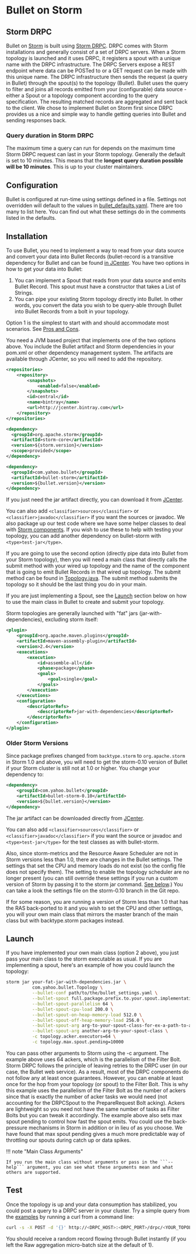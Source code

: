 # Bullet on Storm

## Storm DRPC

Bullet on [Storm](https://storm.apache.org/) is built using [Storm DRPC](http://storm.apache.org/releases/1.0.0/Distributed-RPC.html). DRPC comes with Storm installations and generally consist of a set of DRPC servers. When a Storm topology is launched and it uses DRPC, it registers a spout with a unique name with the DRPC infrastructure. The DRPC Servers expose a REST endpoint where data can be POSTed to or a GET request can be made with this unique name. The DRPC infrastructure then sends the request (a query in Bullet) through the spout(s) to the topology (Bullet). Bullet uses the query to filter and joins all records emitted from your (configurable) data source - either a Spout or a topology component according to the query specification. The resulting matched records are aggregated and sent back to the client. We chose to implement Bullet on Storm first since DRPC provides us a nice and simple way to handle getting queries into Bullet and sending responses back.

### Query duration in Storm DRPC

The maximum time a query can run for depends on the maximum time Storm DRPC request can last in your Storm topology. Generally the default is set to 10 minutes. This means that the **longest query duration possible will be 10 minutes**. This is up to your cluster maintainers.

## Configuration

Bullet is configured at run-time using settings defined in a file. Settings not overridden will default to the values in [bullet_defaults.yaml](https://github.com/yahoo/bullet-storm/blob/master/src/main/resources/bullet_defaults.yaml). There are too many to list here. You can find out what these settings do in the comments listed in the defaults.

## Installation

To use Bullet, you need to implement a way to read from your data source and convert your data into Bullet Records (bullet-record is a transitive dependency for Bullet and can be found [in JCenter](ingestion.md#installing-the-record-directly). You have two options in how to get your data into Bullet:

1. You can implement a Spout that reads from your data source and emits Bullet Record. This spout must have a constructor that takes a List of Strings.
2. You can pipe your existing Storm topology directly into Bullet. In other words, you convert the data you wish to be query-able through Bullet into Bullet Records from a bolt in your topology.

Option 1 is the simplest to start with and should accommodate most scenarios. See [Pros and Cons](storm-architecture.md#data-processing).

You need a JVM based project that implements one of the two options above. You include the Bullet artifact and Storm dependencies in your pom.xml or other dependency management system. The artifacts are available through JCenter, so you will need to add the repository.

```xml
<repositories>
    <repository>
        <snapshots>
            <enabled>false</enabled>
        </snapshots>
        <id>central</id>
        <name>bintray</name>
        <url>http://jcenter.bintray.com</url>
    </repository>
</repositories>
```

```xml
<dependency>
  <groupId>org.apache.storm</groupId>
  <artifactId>storm-core</artifactId>
  <version>${storm.version}</version>
  <scope>provided</scope>
</dependency>

<dependency>
  <groupId>com.yahoo.bullet</groupId>
  <artifactId>bullet-storm</artifactId>
  <version>${bullet.version}</version>
</dependency>
```

If you just need the jar artifact directly, you can download it from [JCenter](http://jcenter.bintray.com/com/yahoo/bullet/bullet-storm/).

You can also add ```<classifier>sources</classifier>```  or ```<classifier>javadoc</classifier>``` if you want the sources or javadoc. We also package up our test code where we have some helper classes to deal with [Storm components](https://github.com/yahoo/bullet-storm/tree/master/src/test/java/com/yahoo/bullet/storm). If you wish to use these to help with testing your topology, you can add another dependency on bullet-storm with ```<type>test-jar</type>```.

If you are going to use the second option (directly pipe data into Bullet from your Storm topology), then you will need a main class that directly calls the submit method with your wired up topology and the name of the component that is going to emit Bullet Records in that wired up topology. The submit method can be found in [Topology.java](https://github.com/yahoo/bullet-storm/blob/master/src/main/java/com/yahoo/bullet/Topology.java). The submit method submits the topology so it should be the last thing you do in your main.

If you are just implementing a Spout, see the [Launch](#launch) section below on how to use the main class in Bullet to create and submit your topology.

Storm topologies are generally launched with "fat" jars (jar-with-dependencies), excluding storm itself:

```xml
<plugin>
    <groupId>org.apache.maven.plugins</groupId>
    <artifactId>maven-assembly-plugin</artifactId>
    <version>2.4</version>
    <executions>
        <execution>
            <id>assemble-all</id>
            <phase>package</phase>
            <goals>
                <goal>single</goal>
            </goals>
        </execution>
    </executions>
    <configuration>
        <descriptorRefs>
            <descriptorRef>jar-with-dependencies</descriptorRef>
        </descriptorRefs>
    </configuration>
</plugin>
```

### Older Storm Versions

Since package prefixes changed from `backtype.storm` to `org.apache.storm` in Storm 1.0 and above, you will need to get the storm-0.10 version of Bullet if
your Storm cluster is still not at 1.0 or higher. You change your dependency to:

```xml
<dependency>
    <groupId>com.yahoo.bullet</groupId>
    <artifactId>bullet-storm-0.10</artifactId>
    <version>${bullet.version}</version>
</dependency>
```

The jar artifact can be downloaded directly from [JCenter](http://jcenter.bintray.com/com/yahoo/bullet/bullet-storm-0.10/).

You can also add ```<classifier>sources</classifier>```  or ```<classifier>javadoc</classifier>``` if you want the source or javadoc and ```<type>test-jar</type>``` for the test classes as with bullet-storm.

Also, since storm-metrics and the Resource Aware Scheduler are not in Storm versions less than 1.0, there are changes in the Bullet settings. The settings that set the CPU and memory loads do not exist (so the config file does not specify them). The setting to enable the topology scheduler are no longer present (you can still override these settings if you run a custom version of Storm by passing it to the storm jar command. [See below](#launch).) You can take a look the settings file on the storm-0.10 branch in the Git repo.

If for some reason, you are running a version of Storm less than 1.0 that has the RAS back-ported to it and you wish to set the CPU and other settings, you will your own main class that mirrors the master branch of the main class but with backtype.storm packages instead.

## Launch

If you have implemented your own main class (option 2 above), you just pass your main class to the storm executable as usual. If you are implementing a spout, here's an example of how you could launch the topology:

```bash
storm jar your-fat-jar-with-dependencies.jar \
          com.yahoo.bullet.Topology \
          --bullet-conf path/to/the/bullet_settings.yaml \
          --bullet-spout full.package.prefix.to.your.spout.implementation \
          --bullet-spout-parallelism 64 \
          --bullet-spout-cpu-load 200.0 \
          --bullet-spout-on-heap-memory-load 512.0 \
          --bullet-spout-off-heap-memory-load 256.0 \
          --bullet-spout-arg arg-to-your-spout-class-for-ex-a-path-to-a-config-file \
          --bullet-spout-arg another-arg-to-your-spout-class \
          -c topology.acker.executors=64 \
          -c topology.max.spout.pending=10000
```

You can pass other arguments to Storm using the -c argument. The example above uses 64 ackers, which is the parallelism of the Filter Bolt. Storm DRPC follows the principle of leaving retries to the DRPC user (in our case, the Bullet web service). As a result, most of the DRPC components do not follow any at least once guarantees. However, you can enable at least once for the hop from your topology (or spout) to the Filter Bolt. This is why this example uses the parallelism of the Filter Bolt as the number of ackers since that is exactly the number of acker tasks we would need (not accounting for the DRPCSpout to the PrepareRequest Bolt acking). Ackers are lightweight so you need not have the same number of tasks as Filter Bolts but you can tweak it accordingly. The example above also sets max spout pending to control how fast the spout emits. You could use the back-pressure mechanisms in Storm in addition or in lieu of as you choose. We have found that max spout pending gives a much more predictable way of throttling our spouts during catch up or data spikes.

!!! note "Main Class Arguments"

    If you run the main class without arguments or pass in the ```--help``` argument, you can see what these arguments mean and what others are supported.

## Test

Once the topology is up and your data consumption has stabilized, you could post a query to a DRPC server in your cluster. Try a simple query from the [examples](../ws/examples.md#simplest-query) by running a curl from a command line:

```bash
curl -s -X POST -d '{}' http://<DRPC_HOST>:<DRPC_PORT>/drpc/<YOUR_TOPOLOGY_FUNCTION_FROM_YOUR_BULLET_CONF>
```

You should receive a random record flowing through Bullet instantly (if you left the Raw aggregation micro-batch size at the default of 1).
